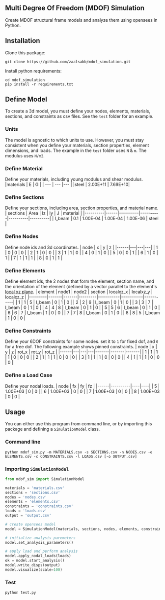 ## Multi Degree Of Freedom (MDOF) Simulation 
Create MDOF structural frame models and analyze them using opensees in Python.
## Installation
Clone this package:
```
git clone https://github.com/zaalsabb/mdof_simulation.git
```
Install python requirements:
```
cd mdof_simulation
pip install -r requirements.txt
```

## Define Model
To create a 3d model, you must define your nodes, elements, materials, sections, and constraints as csv files. See the `test` folder for an example.

### Units
The model is agnostic to which units to use. However, you must stay consistent when you define your materials, section properties, element dimensions, and loads. The example in the `test` folder uses `N` & `m`. The modulus uses `N/m2`.

### Define Material
Define your materials, including young modulus and shear modulus.
|materials | E | G |
| --- | --- |--- |
|steel | 2.00E+11 | 7.69E+10|

### Define Sections
Define your sections, including area, section properties, and material name.
| sections | Area | Iz       | Iy       | J        | material |
|----------|------|----------|----------|----------|----------|
| I_beam   | 0.1  | 1.00E-04 | 1.00E-04 | 1.00E-06 | steel    |

### Define Nodes
Define node ids and 3d coordinates.
| node | x | y | z |
|------|---|---|---|
| 1    | 0 | 0 | 0 |
| 2    | 1 | 0 | 0 |
| 3    | 1 | 1 | 0 |
| 4    | 0 | 1 | 0 |
| 5    | 0 | 0 | 1 |
| 6    | 1 | 0 | 1 |
| 7    | 1 | 1 | 1 |
| 8    | 0 | 1 | 1 |

### Define Elements
Define element ids, the 2 nodes that form the element, section name, and the orientation of the element (defined by a vector parallel to the element's [local xz plane](https://opensees.berkeley.edu/wiki/index.php/Linear_Transformation).
| element | node1 | node2 | section | localxz_x | localxz_y | localxz_z |
|---------|-------|-------|---------|-----------|-----------|-----------|
| 1       | 1     | 5     | I_beam  | 0         | 1         | 0         |
| 2       | 2     | 6     | I_beam  | 0         | 1         | 0         |
| 3       | 3     | 7     | I_beam  | 0         | 1         | 0         |
| 4       | 4     | 8     | I_beam  | 0         | 1         | 0         |
| 5       | 5     | 6     | I_beam  | 0         | 1         | 0         |
| 6       | 6     | 7     | I_beam  | 1         | 0         | 0         |
| 7       | 7     | 8     | I_beam  | 0         | 1         | 0         |
| 8       | 8     | 5     | I_beam  | 1         | 0         | 0         |

### Define Constraints
Define your 6DOF constraints for some nodes. set it to `1` for fixed dof, and `0` for a free dof. The following example shows pinned constraints.
| node | x | y | z | rot_x | rot_y | rot_z |
|------|---|---|---|-------|-------|-------|
| 1    | 1 | 1 | 1 | 0     | 0     | 0     |
| 2    | 1 | 1 | 1 | 0     | 0     | 0     |
| 3    | 1 | 1 | 1 | 0     | 0     | 0     |
| 4    | 1 | 1 | 1 | 0     | 0     | 0     |

### Define a Load Case
Define your nodal loads.
| node | fx       | fy | fz |
|------|----------|----|----|
| 5    | 1.00E+03 | 0  | 0  |
| 6    | 1.00E+03 | 0  | 0  |
| 7    | 1.00E+03 | 0  | 0  |
| 8    | 1.00E+03 | 0  | 0  |

## Usage
You can either use this program from command line, or by importing this package and defining a `SimulationModel` class.

### Command line
```
python mdof_sim.py -m MATERIALS.csv -s SECTIONS.csv -n NODES.csv -e ELEMENTS.csv -c CONSTRAINTS.csv -l LOADS.csv [-o OUTPUT.csv]
```

### Importing `SimulationModel`
```python
from mdof_sim import SimulationModel

materials = 'materials.csv'
sections = 'sections.csv'
nodes = 'nodes.csv'
elements = 'elements.csv'
constraints = 'constraints.csv'
loads = 'loads.csv'
output = 'output.csv'

# create opensees model
model = SimulationModel(materials, sections, nodes, elements, constraints)

# initialize analysis paremeters
model.set_analysis_parameters()

# apply load and perform analysis
model.apply_nodal_loads(loads)
ok = model.start_analysis()    
model.write_disps(output)
model.visualize(scale=100) 
```

### Test
```
python test.py
```
